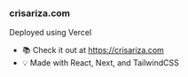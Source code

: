 ### crisariza.com

Deployed using Vercel

- 📚 Check it out at https://crisariza.com
- 💡 Made with React, Next, and TailwindCSS
